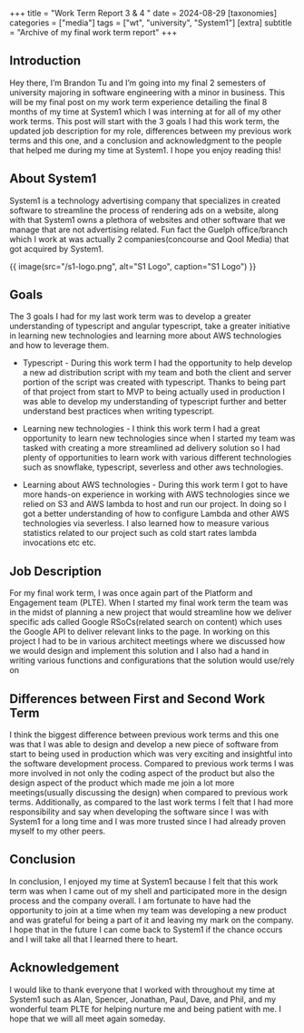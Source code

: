 +++
title = "Work Term Report 3 & 4 "
date = 2024-08-29
[taxonomies]
categories = ["media"]
tags = ["wt", "university", "System1"]
[extra]
subtitle = "Archive of my final work term report"
+++

## Introduction

Hey there, I’m Brandon Tu and I’m going into my final 2 semesters of university majoring in software engineering with a minor in business. This will be my final post on my work term experience detailing the final 8 months of my  time at System1 which I was interning at for all of my other work terms. This post will start with the 3 goals I had this work term, the updated job description for my role, differences between my previous work terms and this one, and a conclusion and acknowledgment to the people that helped me during my time at System1. I hope you enjoy reading this!


## About System1

System1 is a technology advertising company that specializes in created software to streamline the process of rendering ads on a website, along with that System1 owns a plethora of websites and other software that we manage that are not advertising related. Fun fact the Guelph office/branch which I work at was actually 2 companies(concourse and Qool Media) that got acquired by System1.

{{ image(src="/s1-logo.png", alt="S1 Logo", caption="S1 Logo") }}

## Goals

The 3 goals I had for my last work term was to develop a greater understanding of typescript and angular typescript, take a greater initiative in learning new technologies and learning more about AWS technologies and how to leverage them.

- Typescript - During this work term I had the opportunity to help develop a new ad distribution script with my team and both the client and server portion of the script was created with typescript. Thanks to being part of that project from start to MVP to being actually used in production I was able to develop my understanding of typescript further and better understand best practices when writing typescript.

- Learning new technologies - I think this work term I had a great opportunity to learn new technologies since when I started my team was tasked with creating a more streamlined ad delivery solution so I had plenty of opportunities to learn work with various different technologies such as snowflake, typescript, severless and other aws technologies.

- Learning about AWS technologies - During this work term I got to have more hands-on experience in working with AWS technologies since we relied on S3 and AWS lambda to host and run our project. In doing so I got a better understanding of how to configure Lambda and other AWS technologies via severless. I also learned how to measure various statistics related to our project such as cold start rates lambda invocations etc etc.

## Job Description

For my final work term, I was once again part of the Platform and Engagement team (PLTE). When I started my final work term the team was in the midst of planning a new project that would streamline how we deliver specific ads called Google RSoCs(related search on content) which uses the Google API to deliver relevant links to the page. In working on this project I had to be in various architect meetings where we discussed how we would design and implement this solution and I also had a hand in writing various functions and configurations that the solution would use/rely on

## Differences between First and Second Work Term

I think the biggest difference between previous work terms and this one was that I was able to design and develop a new piece of software from start to being used in production which was very exciting and insightful into the software development process. Compared to previous work terms I was more involved in not only the coding aspect of the product but also the design aspect of the product which made me join a lot more meetings(usually discussing the design) when compared to previous work terms. Additionally, as compared to the last work terms I felt that I had more responsibility and say when developing the software since I was with System1 for a long time and I was more trusted since I had already proven myself to my other peers.

## Conclusion

In conclusion, I enjoyed my time at System1 because I felt that this work term was when I came out of my shell and participated more in the design process and the company overall. I am fortunate to have had the opportunity to join at a time when my team was developing a new product and was grateful for being a part of it and leaving my mark on the company. I hope that in the future I can come back to System1 if the chance occurs and I will take all that I learned there to heart.

## Acknowledgement

I would like to thank everyone that I worked with throughout my time at System1 such as Alan, Spencer, Jonathan, Paul, Dave, and Phil, and my wonderful team PLTE for helping nurture me and being patient with me. I hope that we will all meet again someday.
